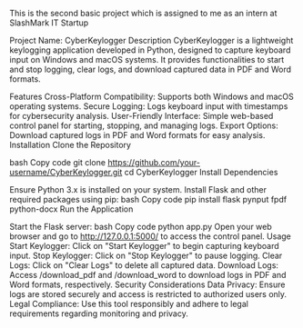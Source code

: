 This is the second basic project which is assigned to me as an intern at SlashMark IT Startup

Project Name: CyberKeylogger
Description
CyberKeylogger is a lightweight keylogging application developed in Python, designed to capture keyboard input on Windows and macOS systems. It provides functionalities to start and stop logging, clear logs, and download captured data in PDF and Word formats.

Features
Cross-Platform Compatibility: Supports both Windows and macOS operating systems.
Secure Logging: Logs keyboard input with timestamps for cybersecurity analysis.
User-Friendly Interface: Simple web-based control panel for starting, stopping, and managing logs.
Export Options: Download captured logs in PDF and Word formats for easy analysis.
Installation
Clone the Repository

bash
Copy code
git clone https://github.com/your-username/CyberKeylogger.git
cd CyberKeylogger
Install Dependencies

Ensure Python 3.x is installed on your system.
Install Flask and other required packages using pip:
bash
Copy code
pip install flask pynput fpdf python-docx
Run the Application

Start the Flask server:
bash
Copy code
python app.py
Open your web browser and go to http://127.0.0.1:5000/ to access the control panel.
Usage
Start Keylogger: Click on "Start Keylogger" to begin capturing keyboard input.
Stop Keylogger: Click on "Stop Keylogger" to pause logging.
Clear Logs: Click on "Clear Logs" to delete all captured data.
Download Logs: Access /download_pdf and /download_word to download logs in PDF and Word formats, respectively.
Security Considerations
Data Privacy: Ensure logs are stored securely and access is restricted to authorized users only.
Legal Compliance: Use this tool responsibly and adhere to legal requirements regarding monitoring and privacy.
